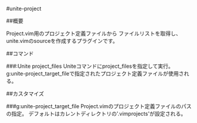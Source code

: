 #unite-project


##概要

Project.vim用のプロジェクト定義ファイルから
ファイルリストを取得し、unite.vimのsourceを作成するプラグインです。


##コマンド

###:Unite project_files
    Uniteコマンドにproject_filesを指定して実行。
    g:unite-project_target_fileで指定されたプロジェクト定義ファイルが使用される。


##カスタマイズ

###g:unite-project_target_file
Project.vimのプロジェクト定義ファイルのパスの指定。
デフォルトはカレントディレクトリの'.vimprojects'が設定される。
